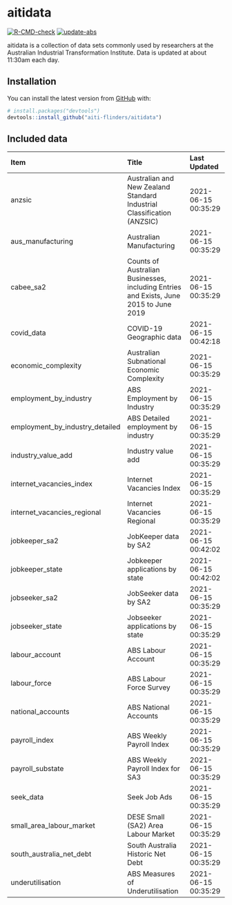 
<!-- README.md is generated from README.Rmd. Please edit that file -->

# aitidata

<!-- badges: start -->

[![R-CMD-check](https://github.com/aiti-flinders/aitidata/actions/workflows/R-CMD-check.yaml/badge.svg)](https://github.com/aiti-flinders/aitidata/actions/workflows/R-CMD-check.yaml)
[![update-abs](https://github.com/aiti-flinders/aitidata/workflows/update-abs/badge.svg)](https://github.com/aiti-flinders/aitidata/actions)
<!-- badges: end -->

aitidata is a collection of data sets commonly used by researchers at
the Australian Industrial Transformation Institute. Data is updated at
about 11:30am each day.

## Installation

You can install the latest version from [GitHub](https://github.com/)
with:

``` r
# install.packages("devtools")
devtools::install_github("aiti-flinders/aitidata")
```

## Included data

| Item                               | Title                                                                                 | Last Updated        |
| :--------------------------------- | :------------------------------------------------------------------------------------ | :------------------ |
| anzsic                             | Australian and New Zealand Standard Industrial Classification (ANZSIC)                | 2021-06-15 00:35:29 |
| aus\_manufacturing                 | Australian Manufacturing                                                              | 2021-06-15 00:35:29 |
| cabee\_sa2                         | Counts of Australian Businesses, including Entries and Exists, June 2015 to June 2019 | 2021-06-15 00:35:29 |
| covid\_data                        | COVID-19 Geographic data                                                              | 2021-06-15 00:42:18 |
| economic\_complexity               | Australian Subnational Economic Complexity                                            | 2021-06-15 00:35:29 |
| employment\_by\_industry           | ABS Employment by Industry                                                            | 2021-06-15 00:35:29 |
| employment\_by\_industry\_detailed | ABS Detailed employment by industry                                                   | 2021-06-15 00:35:29 |
| industry\_value\_add               | Industry value add                                                                    | 2021-06-15 00:35:29 |
| internet\_vacancies\_index         | Internet Vacancies Index                                                              | 2021-06-15 00:35:29 |
| internet\_vacancies\_regional      | Internet Vacancies Regional                                                           | 2021-06-15 00:35:29 |
| jobkeeper\_sa2                     | JobKeeper data by SA2                                                                 | 2021-06-15 00:42:02 |
| jobkeeper\_state                   | Jobkeeper applications by state                                                       | 2021-06-15 00:42:02 |
| jobseeker\_sa2                     | JobSeeker data by SA2                                                                 | 2021-06-15 00:35:29 |
| jobseeker\_state                   | Jobseeker applications by state                                                       | 2021-06-15 00:35:29 |
| labour\_account                    | ABS Labour Account                                                                    | 2021-06-15 00:35:29 |
| labour\_force                      | ABS Labour Force Survey                                                               | 2021-06-15 00:35:29 |
| national\_accounts                 | ABS National Accounts                                                                 | 2021-06-15 00:35:29 |
| payroll\_index                     | ABS Weekly Payroll Index                                                              | 2021-06-15 00:35:29 |
| payroll\_substate                  | ABS Weekly Payroll Index for SA3                                                      | 2021-06-15 00:35:29 |
| seek\_data                         | Seek Job Ads                                                                          | 2021-06-15 00:35:29 |
| small\_area\_labour\_market        | DESE Small (SA2) Area Labour Market                                                   | 2021-06-15 00:35:29 |
| south\_australia\_net\_debt        | South Australia Historic Net Debt                                                     | 2021-06-15 00:35:29 |
| underutilisation                   | ABS Measures of Underutilisation                                                      | 2021-06-15 00:35:29 |
